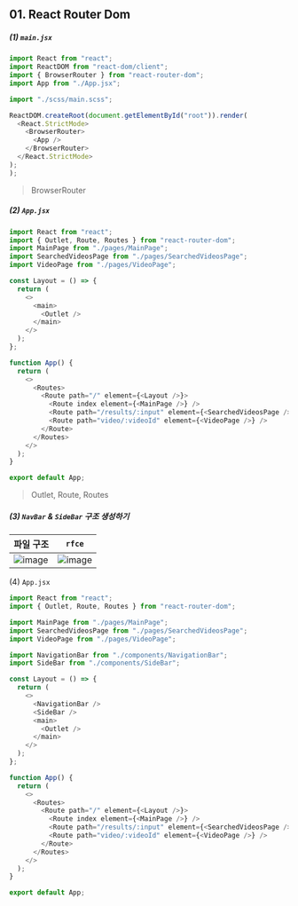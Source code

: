 ## 01. React Router Dom



##### (1) `main.jsx`

```javascript
import React from "react";
import ReactDOM from "react-dom/client";
import { BrowserRouter } from "react-router-dom";
import App from "./App.jsx";

import "./scss/main.scss";

ReactDOM.createRoot(document.getElementById("root")).render(
  <React.StrictMode>
    <BrowserRouter>
      <App />
    </BrowserRouter>
  </React.StrictMode>
);
);
```

> BrowserRouter



##### (2) `App.jsx`

```javascript
import React from "react";
import { Outlet, Route, Routes } from "react-router-dom";
import MainPage from "./pages/MainPage";
import SearchedVideosPage from "./pages/SearchedVideosPage";
import VideoPage from "./pages/VideoPage";

const Layout = () => {
  return (
    <>
      <main>
        <Outlet />
      </main>
    </>
  );
};

function App() {
  return (
    <>
      <Routes>
        <Route path="/" element={<Layout />}>
          <Route index element={<MainPage />} />
          <Route path="/results/:input" element={<SearchedVideosPage />} />
          <Route path="video/:videoId" element={<VideoPage />} />
        </Route>
      </Routes>
    </>
  );
}

export default App;

```

> Outlet, Route, Routes



##### (3) `NavBar` & `SideBar` 구조 생성하기 

| 파일 구조                                                    | `rfce`                                                       |
| :----------------------------------------------------------- | ------------------------------------------------------------ |
| ![image](https://github.com/user-attachments/assets/65576c64-f194-4969-bf73-0a83f090a99d)| ![image](https://github.com/user-attachments/assets/9594cb24-644c-4eed-977f-cdc327160143) |



(4) `App.jsx`

```javascript
import React from "react";
import { Outlet, Route, Routes } from "react-router-dom";

import MainPage from "./pages/MainPage";
import SearchedVideosPage from "./pages/SearchedVideosPage";
import VideoPage from "./pages/VideoPage";

import NavigationBar from "./components/NavigationBar";
import SideBar from "./components/SideBar";

const Layout = () => {
  return (
    <>
      <NavigationBar />
      <SideBar />
      <main>
        <Outlet />
      </main>
    </>
  );
};

function App() {
  return (
    <>
      <Routes>
        <Route path="/" element={<Layout />}>
          <Route index element={<MainPage />} />
          <Route path="/results/:input" element={<SearchedVideosPage />} />
          <Route path="video/:videoId" element={<VideoPage />} />
        </Route>
      </Routes>
    </>
  );
}

export default App;
```

